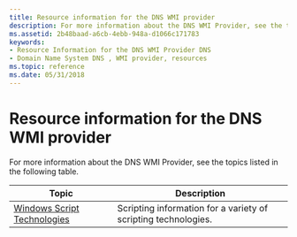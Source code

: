 ```yaml
---
title: Resource information for the DNS WMI provider
description: For more information about the DNS WMI Provider, see the topics listed in the following table.
ms.assetid: 2b48baad-a6cb-4ebb-948a-d1066c171783
keywords:
- Resource Information for the DNS WMI Provider DNS
- Domain Name System DNS , WMI provider, resources
ms.topic: reference
ms.date: 05/31/2018
---
```


# Resource information for the DNS WMI provider

For more information about the DNS WMI Provider, see the topics listed in the following table.

| Topic                                                                         | Description                                                                                                                                                                                                                   |
|-------------------------------------------------------------------------------|-------------------------------------------------------------------------------------------------------------------------------------------------------------------------------------------------------------------------------|
| [Windows Script Technologies](/previous-versions/ms950396(v=msdn.10)) | Scripting information for a variety of scripting technologies.                                                                                                                                                                |
